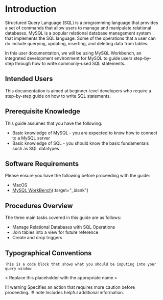 # Introduction

Structured Query Language (SQL) is a programming language that provides a set of commands that allow users to manage and manipulate relational databases. MySQL is a popular relational database management system that implements the SQL language. Some of the operations that a user can do include querying, updating, inserting, and deleting data from tables. 

In this user documentation, we will be using MySQL Workbench, an integrated development environment for MySQL to guide users step-by-step through how to write commonly-used SQL statements. 

## Intended Users
This documentation is aimed at beginner-level developers who require a step-by-step guide on how to write SQL statements.

## Prerequisite Knowledge
This guide assumes that you have the following:

- Basic knowledge of MySQL - you are expected to know how to connect to a MySQL server
- Basic knowledge of SQL - you should know the basic fundamentals such as SQL datatypes

## Software Requirements
Please ensure you have the following before proceeding with the guide:

- MacOS
- [MySQL WorkBench](https://www.mysql.com/products/workbench/){:target="_blank"}

## Procedures Overview
The three main tasks covered in this guide are as follows:

- Manage Relational Databases with SQL Operations
- Join tables into a view for future reference
- Create and drop triggers

## Typographical Conventions

``` This is a code block that shows what you should be inputing into your query window ```

< Replace this placeholder with the appropriate name >  

!!! warning
    Specifies an action that requires more caution before proceeding.
!!! note
    Includes helpful additional information.



